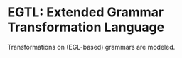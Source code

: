 # EGTL: Extended Grammar Transformation Language

Transformations on (EGL-based) grammars are modeled.

